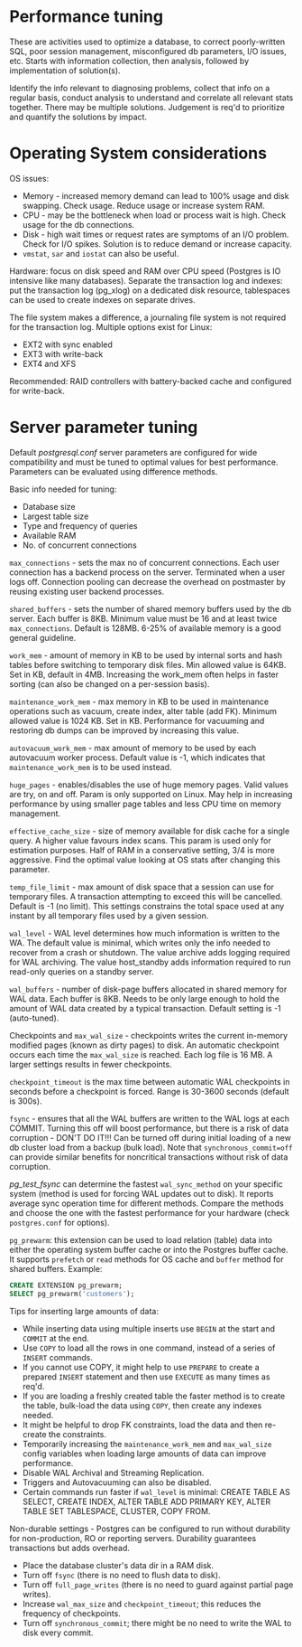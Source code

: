 # Performance tuning

These are activities used to optimize a database, to correct
poorly-written SQL, poor session management, misconfigured db
parameters, I/O issues, etc. Starts with information collection, then
analysis, followed by implementation of solution(s).

Identify the info relevant to diagnosing problems, collect that info on
a regular basis, conduct analysis to understand and correlate all
relevant stats together. There may be multiple solutions. Judgement is
req'd to prioritize and quantify the solutions by impact.

# Operating System considerations

OS issues:

* Memory - increased memory demand can lead to 100% usage and disk
  swapping. Check usage. Reduce usage or increase system RAM.
* CPU - may be the bottleneck when load or process wait is high. Check
  usage for the db connections.
* Disk - high wait times or request rates are symptoms of an I/O
  problem. Check for I/O spikes. Solution is to reduce demand or
  increase capacity.
* ``vmstat``, ``sar`` and ``iostat`` can also be useful.

Hardware: focus on disk speed and RAM over CPU speed (Postgres is IO
intensive like many databases). Separate the transaction log and
indexes: put the transaction log (pg_xlog) on a dedicated disk resource,
tablespaces can be used to create indexes on separate drives.

The file system makes a difference, a journaling file system is not
required for the transaction log. Multiple options exist for Linux:

* EXT2 with sync enabled
* EXT3 with write-back
* EXT4 and XFS

Recommended: RAID controllers with battery-backed cache and configured
for write-back.

# Server parameter tuning

Default *postgresql.conf* server parameters are configured for wide
compatibility and must be tuned to optimal values for best performance.
Parameters can be evaluated using difference methods.

Basic info needed for tuning:

* Database size
* Largest table size
* Type and frequency of queries
* Available RAM
* No. of concurrent connections

``max_connections`` - sets the max no of concurrent connections. Each
user connection has a backend process on the server. Terminated when a
user logs off. Connection pooling can decrease the overhead on
postmaster by reusing existing user backend processes.

``shared_buffers`` - sets the number of shared memory buffers used by
the db server. Each buffer is 8KB. Minimum value must be 16 and at least
twice ``max_connections``. Default is 128MB. 6-25% of available memory
is a good general guideline.

``work_mem`` - amount of memory in KB to be used by internal sorts and
hash tables before switching to temporary disk files. Min allowed value
is 64KB. Set in KB, default in 4MB. Increasing the work_mem often helps in
faster sorting (can also be changed on a per-session basis).

``maintenance_work_mem`` - max memory in KB to be used in maintenance
operations such as vacuum, create index, alter table (add FK). Minimum
allowed value is 1024 KB. Set in KB. Performance for vacuuming and
restoring db dumps can be improved by increasing this value.

``autovacuum_work_mem`` - max amount of memory to be used by each
autovacuum worker process. Default value is -1, which indicates that
``maintenance_work_mem`` is to be used instead.

``huge_pages`` - enables/disables the use of huge memory pages. Valid
values are try, on and off. Param is only supported on Linux. May help
in increasing performance by using smaller page tables and less CPU time
on memory management.

``effective_cache_size`` - size of memory available for disk cache for a
single query. A higher value favours index scans. This param is used
only for estimation purposes. Half of RAM in a conservative setting, 3/4
is more aggressive. Find the optimal value looking at OS stats after
changing this parameter.

``temp_file_limit`` - max amount of disk space that a session can use
for temporary files. A transaction attempting to exceed this will be
cancelled. Default is -1 (no limit). This settings constrains the total
space used at any instant by all temporary files used by a given
session.

``wal_level`` - WAL level determines how much information is written to
the WA. The default value is minimal, which writes only the info needed
to recover from a crash or shutdown. The value archive adds logging
required for WAL archiving. The value host_standby adds information
required to run read-only queries on a standby server.

``wal_buffers`` - number of disk-page buffers allocated in shared memory
for WAL data. Each buffer is 8KB. Needs to be only large enough to hold
the amount of WAL data created by a typical transaction. Default setting
is -1 (auto-tuned).

Checkpoints and ``max_wal_size`` - checkpoints writes the current
in-memory modified pages (known as dirty pages) to disk. An automatic
checkpoint occurs each time the ``max_wal_size`` is reached. Each log
file is 16 MB. A larger settings results in fewer checkpoints.

``checkpoint_timeout`` is the max time between automatic WAL checkpoints
in seconds before a checkpoint is forced. Range is 30-3600 seconds
(default is 300s).

``fsync`` - ensures that all the WAL buffers are written to the WAL logs
at each COMMIT. Turning this off will boost performance, but there is a
risk of data corruption - DON'T DO IT!!! Can be turned off during
initial loading of a new db cluster load from a backup (bulk load). Note
that ``synchronous_commit=off`` can provide similar benefits for
noncritical transactions without risk of data corruption.

*pg_test_fsync* can determine the fastest ``wal_sync_method`` on your
specific system (method is used for forcing WAL updates out to disk).
It reports average sync operation time for different methods. Compare
the methods and choose the one with the fastest performance for your
hardware (check ``postgres.conf`` for options).

``pg_prewarm``: this extension can be used to load relation (table) data into either
the operating system buffer cache or into the Postgres buffer cache. It
supports ``prefetch`` or ``read`` methods for OS cache and ``buffer``
method for shared buffers. Example:

```sql
CREATE EXTENSION pg_prewarm;
SELECT pg_prewarm('customers');
```

Tips for inserting large amounts of data:

* While inserting data using multiple inserts use ``BEGIN`` at the start
  and ``COMMIT`` at the end.
* Use ``COPY`` to load all the rows in one command, instead of a series
  of ``INSERT`` commands.
* If you cannot use COPY, it might help to use ``PREPARE`` to create a
  prepared ``INSERT`` statement and then use ``EXECUTE`` as many times
  as req'd.
* If you are loading a freshly created table the faster method is to
  create the table, bulk-load the data using ``COPY``, then create any
  indexes needed.
* It might be helpful to drop FK constraints, load the data and then
  re-create the constraints.
* Temporarily increasing the ``maintenance_work_mem`` and
  ``max_wal_size`` config variables when loading large amounts of data
  can improve performance.
* Disable WAL Archival and Streaming Replication.
* Triggers and Autovacuuming can also be disabled.
* Certain commands run faster if ``wal_level`` is minimal: CREATE TABLE
  AS SELECT, CREATE INDEX, ALTER TABLE ADD PRIMARY KEY, ALTER TABLE SET
  TABLESPACE, CLUSTER, COPY FROM.

Non-durable settings - Postgres can be configured to run without
durability for non-production, RO or reporting servers. Durability
guarantees transactions but adds overhead.

* Place the database cluster's data dir in a RAM disk.
* Turn off ``fsync`` (there is no need to flush data to disk).
* Turn off ``full_page_writes`` (there is no need to guard against
  partial page writes).
* Increase ``wal_max_size`` and ``checkpoint_timeout``; this reduces the
  frequency of checkpoints.
* Turn off ``synchronous_commit``; there might be no need to write the
  WAL to disk every commit.

